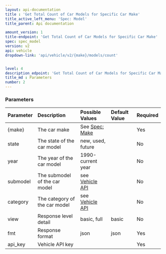 ```yaml
---
layout: api-documentation
title : 'Get Total Count of Car Models for Specific Car Make'
title_active_left_menu: 'Spec: Model'
title_parent: Api documentation

amount_version: 1
title-endpoint: 'Get Total Count of Car Models for Specific Car Make'
spec: spec_model
version: v2
api: vehicle
dropdown-link: 'api/vehicle/v2/{make}/models/count'


level: 4
description_edpoint: 'Get Total Count of Car Models for Specific Car Make'
title_md : Parameters
number: 2
---
```


### Parameters

| Parameter  | Description                           | Possible Values   | Default Value | Required |
|:-----------|:--------------------------------------|:----------------- |:------------- |:-------- |
| {make} 	 | The car make 						 | See [Spec: Make](/api-documentation/vehicle/spec_make/v2/01_list_of_makes/api-description.html) | | Yes |
| state      | The state of the car model            | new, used, future |               | No       |
| year       | The year of the car model	         | 1990-current year |               | No       |
| submodel   | The submodel of the car model         | see [Vehicle API](/api-documentation/vehicle/) | | No |
| category   | The category of the car model         | see [Vehicle API](/api-documentation/vehicle/) | | No |
| view       | Response level detail                 | basic, full		 | basic         | No       |
| fmt        | Response format                       | json              | json          | Yes      |
| api_key    | Vehicle API key                       |                   |               | Yes      |
